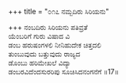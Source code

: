 +++
title = "೦೧೭ ನಮ್ಬದಿರು ಸಿರಿಯನು"

+++
ನಂಬದಿರು ಸಿರಿಯನು ಪತಿವ್ರತೆ  
ಯೆಂಬರಿಗೆ ಗುರು ವಿಷಾದ ವಿ  
ಡಂಬ ಹರುಷಂಗಳಲಿ ನೀನಿಹುದೇಕ ಚಿತ್ತದಲಿ  
ತುಂಬುವುದು ಬತ್ತುವುದು ರಾಜ್ಯದ   
ಡೊಂಬು ಹರಿಮೇಖಲೆ ವಿದ್ಯಾ  
ಡಂಬರವಿದೆಂದಸುರರಿಪು ಸೂಚಿಸಿದನಂಗನೆಗೆ      ॥17॥